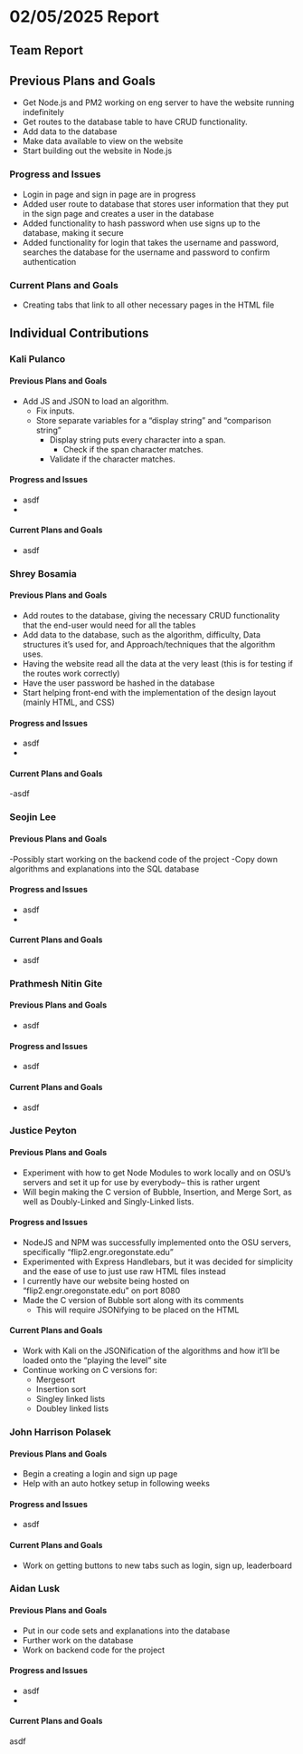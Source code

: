 # 02/05/2025 Report

## Team Report

## Previous Plans and Goals

- Get Node.js and PM2 working on eng server to have the website running indefinitely 
- Get routes to the database table to have CRUD functionality. 
- Add data to the database
- Make data available to view on the website 
- Start building out the website in Node.js
    
### Progress and Issues

- Login in page and sign in page are in progress
- Added user route to database that stores user information that they put in the sign page and creates a user in the database
- Added functionality to hash password when use signs up to the database, making it secure
- Added functionality for login that takes the username and password, searches the database for the username and password to confirm authentication
    
### Current Plans and Goals

- Creating tabs that link to all other necessary pages in the HTML file
  
## Individual Contributions

### Kali Pulanco

#### Previous Plans and Goals

- Add JS and JSON to load an algorithm.
  - Fix inputs.
  - Store separate variables for a “display string” and “comparison string”
    - Display string puts every character into a span.
      - Check if the span character matches.
    - Validate if the character matches.

#### Progress and Issues

- asdf
- 
#### Current Plans and Goals

- asdf

### Shrey Bosamia

#### Previous Plans and Goals

- Add routes to the database, giving the necessary CRUD functionality that the end-user would need for all the tables
- Add data to the database, such as the algorithm, difficulty, Data structures it’s used for, and Approach/techniques that the algorithm uses.
- Having the website read all the data at the very least (this is for testing if the routes work correctly)
- Have the user password be hashed in the database
- Start helping front-end with the implementation of the design layout (mainly HTML, and CSS)

#### Progress and Issues

- asdf
- 
#### Current Plans and Goals
-asdf

### Seojin Lee

#### Previous Plans and Goals

-Possibly start working on the backend code of the project
-Copy down algorithms and explanations into the SQL database

#### Progress and Issues

- asdf
- 
#### Current Plans and Goals

- asdf

### Prathmesh Nitin Gite

#### Previous Plans and Goals

- asdf
  
#### Progress and Issues

- asdf
  
#### Current Plans and Goals
- asdf
  
### Justice Peyton

#### Previous Plans and Goals

- Experiment with how to get Node Modules to work locally and on OSU’s servers and set it up for use by everybody– this is rather urgent
- Will begin making the C version of Bubble, Insertion, and Merge Sort, as well as Doubly-Linked and Singly-Linked lists.

#### Progress and Issues

- NodeJS and NPM was successfully implemented onto the OSU servers, specifically “flip2.engr.oregonstate.edu”
- Experimented with Express Handlebars, but it was decided for simplicity and the ease of use to just use raw HTML files instead
- I currently have our website being hosted on “flip2.engr.oregonstate.edu” on port 8080
- Made the C version of Bubble sort along with its comments
  - This will require JSONifying to be placed on the HTML

#### Current Plans and Goals

- Work with Kali on the JSONification of the algorithms and how it’ll be loaded onto the “playing the level” site
- Continue working on C versions for:
  - Mergesort  
  - Insertion sort
  - Singley linked lists
  - Doubley linked lists
    
### John Harrison Polasek

#### Previous Plans and Goals

- Begin a creating a login and sign up page
- Help with an auto hotkey setup in following weeks
  
#### Progress and Issues
- asdf
  
#### Current Plans and Goals

- Work on getting buttons to new tabs such as login, sign up, leaderboard
  
### Aidan Lusk

#### Previous Plans and Goals
- Put in our code sets and explanations into the database
- Further work on the database
- Work on backend code for the project
  
#### Progress and Issues

- asdf
- 
#### Current Plans and Goals

asdf
